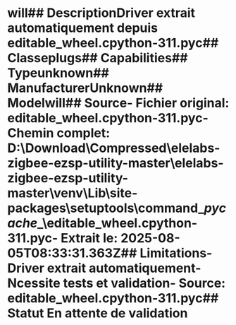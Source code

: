# will##  DescriptionDriver extrait automatiquement depuis editable_wheel.cpython-311.pyc##  Classeplugs##  Capabilities##  Typeunknown##  ManufacturerUnknown##  Modelwill##  Source- **Fichier original**: editable_wheel.cpython-311.pyc- **Chemin complet**: D:\Download\Compressed\elelabs-zigbee-ezsp-utility-master\elelabs-zigbee-ezsp-utility-master\venv\Lib\site-packages\setuptools\command\__pycache__\editable_wheel.cpython-311.pyc- **Extrait le**: 2025-08-05T08:33:31.363Z##  Limitations- Driver extrait automatiquement- Ncessite tests et validation- Source: editable_wheel.cpython-311.pyc##  Statut En attente de validation